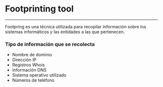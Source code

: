 # Footprinting tool
----------------------------------------------------
Footpring es una técnica utilizada para recopilar información sobre los sistemas informáticos y las entidades a las que pertenecen.

### Tipo de información que se recolecta
- Nombre de dominio
- Dirección IP
- Registros Whois
- Información DNS
- Sistema operativo utilizado
- Números de teléfono

